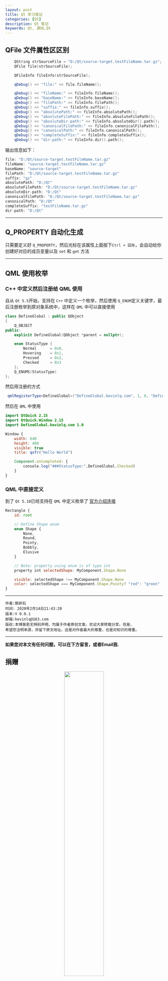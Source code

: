 ```yaml
---
layout: post
title: Qt 学习笔记
categories: [Qt]
description: Qt 笔记
keywords: Qt, 源码,Qt
---
```


## QFile 文件属性区区别

```C++
    QString strSourceFile = "D:/Qt/source-target.testFileName.tar.gz";
    QFile file(strSourceFile);

    QFileInfo fileInfo(strSourceFile);

    qDebug() << "file:" << file.fileName();

    qDebug() << "fileName:" << fileInfo.fileName();
    qDebug() << "baseName:" << fileInfo.baseName();
    qDebug() << "filePath:" << fileInfo.filePath();
    qDebug() << "suffix:" << fileInfo.suffix();
    qDebug() << "absolutePath:" << fileInfo.absolutePath();
    qDebug() << "absoluteFilePath:" << fileInfo.absoluteFilePath();
    qDebug() << "absoluteDir-path:" << fileInfo.absoluteDir().path();
    qDebug() << "canonicalFilePath:" << fileInfo.canonicalFilePath();
    qDebug() << "canonicalPath:" << fileInfo.canonicalPath();
    qDebug() << "completeSuffix:" << fileInfo.completeSuffix();
    qDebug() << "dir-path:" << fileInfo.dir().path();
```

输出信息如下：
```C++
file: "D:/Qt/source-target.testFileName.tar.gz"
fileName: "source-target.testFileName.tar.gz"
baseName: "source-target"
filePath: "D:/Qt/source-target.testFileName.tar.gz"
suffix: "gz"
absolutePath: "D:/Qt"
absoluteFilePath: "D:/Qt/source-target.testFileName.tar.gz"
absoluteDir-path: "D:/Qt"
canonicalFilePath: "D:/Qt/source-target.testFileName.tar.gz"
canonicalPath: "D:/Qt"
completeSuffix: "testFileName.tar.gz"
dir-path: "D:/Qt"
```

---
## Q_PROPERTY 自动化生成

只需要定义好 `Q_PROPERTY`，然后光标在该属性上面按下`Ctrl + 回车`，会自动给你创建好对应的成员变量以及 `set` 和 `get` 方法


---

## QML 使用枚举

### C++ 中定义然后注册给 QML 使用

自从 `Qt 5.5`开始，支持在 `C++` 中定义一个枚举，然后使用 `Q_ENUM`定义关键字，最后注册枚举到原对象系统中，这样在 `QML` 中可以直接使用

```C++
class DefineGlobal : public QObject
{
    Q_OBJECT
public:
    explicit DefineGlobal(QObject *parent = nullptr);

    enum StatusType {
        Normal      = 0x0,
        Hovering    = 0x1,
        Pressed     = 0x2,
        Checked     = 0x3
    };
    Q_ENUMS(StatusType)
};
```

然后用注册的方式
```C++
 qmlRegisterType<DefineGlobal>("DefineGlobal.kevinlq.com", 1, 0, "DefineGlobal");

```

然后在 `QML` 中使用

``` QML
import QtQuick 2.15
import QtQuick.Window 2.15
import DefineGlobal.kevinlq.com 1.0

Window {
    width: 640
    height: 480
    visible: true
    title: qsTr("Hello World")

    Component.onCompleted: {
        console.log("###StatusType:",DefineGlobal.Checked)
    }
}
```

### QML 中直接定义

到了 `Qt 5.10`已经支持在 `QML` 中定义枚举了
[官方介绍连接](https://doc.qt.io/qt-5/qtqml-syntax-objectattributes.html#enumeration-attributes)

```js
Rectangle {
    id: root

    // Define Shape enum
    enum Shape {
        None,
        Round,
        Pointy,
        Bobbly,
        Elusive
    }

    // Note: property using enum is of type int
    property int selectedShape: MyComponent.Shape.None

    visible: selectedShape !== MyComponent.Shape.None
    color: selectedShape === MyComponent.Shape.Pointy? "red": "green"
}
```


******

    作者:鹅卵石
    时间: 2020年2月14日21:43:20
    版本:V 0.0.1
    邮箱:kevinlq@163.com
	版权:本博客若无特别声明，均属于作者原创文章，欢迎大家转载分享。但是，
	希望您注明来源，并留下原文地址，这是对作者最大的尊重，也是对知识的尊重。

<!-- more -->


---

**如果您对本文有任何问题，可以在下方留言，或者Email我.**

## 捐赠

<center>
<img src="https://gitee.com/devstone/imageBed/raw/master/code/myCode.png" width="50%" height="50%" />
</center>

如果觉得分享的内容不错，可以请作者喝杯咖啡.